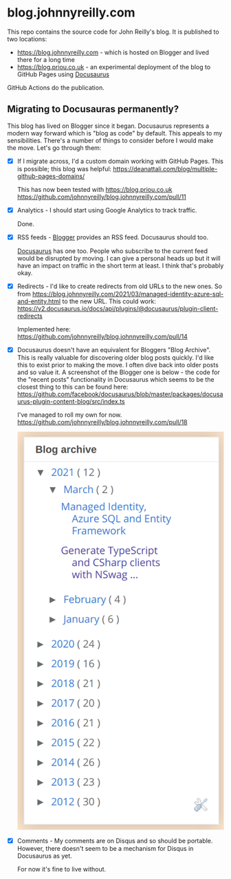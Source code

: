 # blog.johnnyreilly.com

This repo contains the source code for John Reilly's blog. It is published to two locations:

- https://blog.johnnyreilly.com - which is hosted on Blogger and lived there for a long time
- https://blog.priou.co.uk - an experimental deployment of the blog to GitHub Pages using [Docusaurus](https://v2.docusaurus.io/)

GitHub Actions do the publication.

## Migrating to Docusauras permanently?

This blog has lived on Blogger since it began. Docusaurus represents a modern way forward which is "blog as code" by default. This appeals to my sensibilities. There's a number of things to consider before I would make the move.  Let's go through them:

- [x] If I migrate across, I'd a custom domain working with GitHub Pages. This is possible; this blog was helpful: https://deanattali.com/blog/multiple-github-pages-domains/ 

  This has now been tested with https://blog.priou.co.uk https://github.com/johnnyreilly/blog.johnnyreilly.com/pull/11

- [x] Analytics - I should start using Google Analytics to track traffic.

  Done.

- [x] RSS feeds - [Blogger](https://blog.johnnyreilly.com/rss.xml) provides an RSS feed. Docusaurus should too.

  [Docusaurus](https://blog.priou.com/rss.xml) has one too. People who subscribe to the current feed would be disrupted by moving.  I can give a personal heads up but it will have an impact on traffic in the short term at least.  I think that's probably okay.

- [x] Redirects - I'd like to create redirects from old URLs to the new ones. So from https://blog.johnnyreilly.com/2021/03/managed-identity-azure-sql-and-entity.html to the new URL. This could work: https://v2.docusaurus.io/docs/api/plugins/@docusaurus/plugin-client-redirects

  Implemented here: https://github.com/johnnyreilly/blog.johnnyreilly.com/pull/14

- [x] Docusaurus doesn't have an equivalent for Bloggers "Blog Archive". This is really valuable for discovering older blog posts quickly.  I'd like this to exist prior to making the move.  I often dive back into older posts and so value it.  A screenshot of the Blogger one is below - the code for the "recent posts" functionality in Docusaurus which seems to be the closest thing to this can be found here: https://github.com/facebook/docusaurus/blob/master/packages/docusaurus-plugin-content-blog/src/index.ts

  I've managed to roll my own for now. https://github.com/johnnyreilly/blog.johnnyreilly.com/pull/18

  ![](blog-archive.png)

- [x] Comments - My comments are on Disqus and so should be portable. However, there doesn't seem to be a mechanism for Disqus in Docusaurus as yet.
  
  For now it's fine to live without.